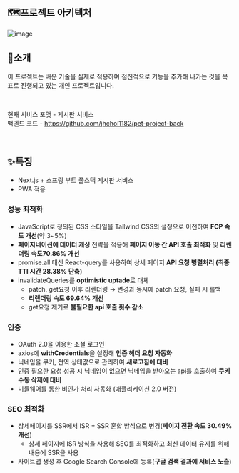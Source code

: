 ## 🗺프로젝트 아키텍처

![image](https://github.com/jhchoi1182/pet-project-front/assets/116577489/9d9e9a3e-ef7f-4032-a656-401389b101dc)

## 🎉소개

이 프로젝트는 배운 기술을 실제로 적용하며 점진적으로 기능을 추가해 나가는 것을 목표로 진행되고 있는 개인 프로젝트입니다.

<br>

현재 서비스 포맷 - 게시판 서비스  
백엔드 코드 - https://github.com/jhchoi1182/pet-project-back

<br>

## ✨특징

- Next.js + 스프링 부트 풀스택 게시판 서비스
- PWA 적용

### 성능 최적화

- JavaScript로 정의된 CSS 스타일을 Tailwind CSS의 설정으로 이전하여 **FCP 속도 개선**(약 3~5%)
- **페이지네이션에 데이터 캐싱** 전략을 적용해 **페이지 이동 간 API 호출 최적화** 및 **리렌더링 속도70.86% 개선**
- promise.all 대신 React-query를 사용하여 상세 페이지 **API 요청 병렬처리 (최종 TTI 시간 28.38% 단축)**
- invalidateQueries를 **optimistic uptade**로 대체
  - patch, get요청 이후 리렌더링 → 변경과 동시에 patch 요청, 실패 시 롤백
  - **리렌더링 속도 69.64% 개선**
  - get요청 제거로 **불필요한 api 호출 횟수 감소**

### 인증

- OAuth 2.0을 이용한 소셜 로그인
- axios에 **withCredentials**을 설정해 **인증 헤더 요청 자동화**
- 닉네임을 쿠키, 전역 상태값으로 관리하여 **새로고침에 대비**
- 인증 필요한 요청 성공 시 닉네임이 없으면 닉네임을 받아오는 api를 호출하여 **쿠키 수동 삭제에 대비**
- 미들웨어를 통한 비인가 처리 자동화 (애플리케이션 2.0 버전)

### SEO 최적화

- 상세페이지를 SSR에서 ISR + SSR 혼합 방식으로 변경(**페이지 전환 속도 30.49% 개선**)
  - 상세 페이지에 ISR 방식을 사용해 SEO를 최적화하고 최신 데이터 유지를 위해 내용에 SSR을 사용
- 사이트맵 생성 후 Google Search Console에 등록(**구글 검색 결과에 서비스 노출**)
